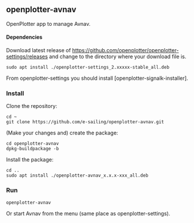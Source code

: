 ## openplotter-avnav

OpenPlotter app to manage Avnav. 

#### Dependencies

Download latest release of https://github.com/openplotter/openplotter-settings/releases and change to the directory where your download file is.

```
sudo apt install ./openplotter-settings_2.xxxxx-stable_all.deb
```

From openplotter-settings you should install [openplotter-signalk-installer].

### Install

Clone the repository:

```
cd ~
git clone https://github.com/e-sailing/openplotter-avnav.git
```

(Make your changes and) create the package:

```
cd openplotter-avnav
dpkg-buildpackage -b
```

Install the package:

```
cd ..
sudo apt install ./openplotter-avnav_x.x.x-xxx_all.deb
```

### Run

`openplotter-avnav`

Or start Avnav from the menu (same place as openplotter-settings).